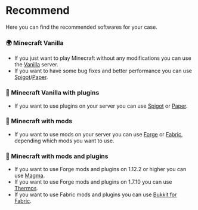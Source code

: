 # Recommend
Here you can find the recommended softwares for your case.

### 🌍 Minecraft Vanilla
  - If you just want to play Minecraft without any modifications you can use the [Vanilla](https://github.com/UeberallGebannt/server-softwares/blob/master/SERVERS.md#-vanilla-minecraft) server. 
  - If you want to have some bug fixes and better performance you can use [Spigot](https://github.com/UeberallGebannt/server-softwares/blob/master/SERVERS.md#-spigot)/[Paper](https://github.com/UeberallGebannt/server-softwares/blob/master/SERVERS.md#-paper).
  
### 🚰 Minecraft Vanilla with plugins
  - If you want to use plugins on your server you can use [Spigot](https://github.com/UeberallGebannt/server-softwares/blob/master/SERVERS.md#-vanilla-minecraft) or [Paper](https://github.com/UeberallGebannt/server-softwares/blob/master/SERVERS.md#-vanilla-minecraft).  
  
### 🔨 Minecraft with mods
  - If you want to use mods on your server you can use [Forge](https://github.com/UeberallGebannt/server-softwares/blob/master/SERVERS.md#-forge) or [Fabric](https://github.com/UeberallGebannt/server-softwares/blob/master/SERVERS.md#-fabric), depending which mods you want to use.  
  
### 🔶 Minecraft with mods and plugins
  - If you want to use Forge mods and plugins on 1.12.2 or higher you can use [Magma](https://github.com/UeberallGebannt/server-softwares/blob/master/SERVERS.md#-magma).
  - If you want to use Forge mods and plugins on 1.7.10 you can use [Thermos](https://github.com/UeberallGebannt/server-softwares/blob/master/SERVERS.md#-thermos).
  - If you want to use Fabric mods and plugins you can use [Bukkit for Fabric](https://github.com/UeberallGebannt/server-softwares/blob/master/SERVERS.md#-bukkit-for-fabric).
